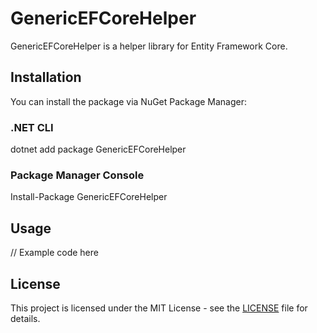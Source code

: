 # GenericEFCoreHelper

GenericEFCoreHelper is a helper library for Entity Framework Core.

## Installation

You can install the package via NuGet Package Manager:

### .NET CLI

dotnet add package GenericEFCoreHelper

### Package Manager Console

Install-Package GenericEFCoreHelper


## Usage

// Example code here

## License

This project is licensed under the MIT License - see the [LICENSE](LICENSE) file for details.

